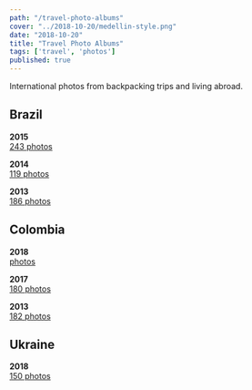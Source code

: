 ```yaml
---
path: "/travel-photo-albums"
cover: "../2018-10-20/medellin-style.png"
date: "2018-10-20"
title: "Travel Photo Albums"
tags: ['travel', 'photos']
published: true
---
```

International photos from backpacking trips and living abroad.                         

## Brazil
**2015**  
[243 photos](https://goo.gl/photos/SH6FDxbaewsrX3vx9)

**2014**  
[119 photos](https://photos.app.goo.gl/HJDf8Ji0PPxmFv7b2)

**2013**  
[186 photos](https://photos.app.goo.gl/3fUKMlJePlqxerMC2)

## Colombia
**2018**  
[photos](https://photos.app.goo.gl/jTGiJoBwK9ozvNeG8)

**2017**  
[180 photos](https://goo.gl/photos/Em4Ckax1yrDwhg227)

**2013**  
[182 photos](https://goo.gl/photos/xERchoThEivWdXwE7)

## Ukraine  
**2018**  
[150 photos](https://photos.app.goo.gl/YjM9cfqKQ9Rx78j4A)
